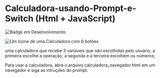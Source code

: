 # Calculadora-usando-Prompt-e-Switch (Html + JavaScript)

![Badge em Desenvolvimento](http://img.shields.io/static/v1?label=STATUS&message=EM%20DESENVOLVIMENTO&color=GREEN&style=for-the-badge)

![Um ícone de uma Calculadora com 6 botões](https://user-images.githubusercontent.com/105376328/192547392-b0182315-fd04-47f3-92c5-d295ea0562b8.png)

uma calculadora que recebe 3 variaveis que são escolhidas pelo usuario, a primeira escolhe a operação, a segunda e a terceira escolhem os números;

Para usar a calculadora, abra o arquivo calculadora_navegador.html em um navegador e siga as intruções do prompt.

